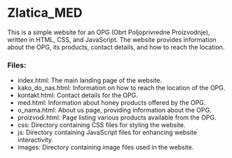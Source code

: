 # Zlatica_MED

This is a simple website for an OPG (Obrt Poljoprivredne Proizvodnje), written in HTML, CSS, and JavaScript. The website provides information about the OPG, its products, contact details, and how to reach the location.

### Files:
* index.html: The main landing page of the website.
* kako_do_nas.html: Information on how to reach the location of the OPG.
* kontakt.html: Contact details for the OPG.
* med.html: Information about honey products offered by the OPG.
* o_nama.html: About us page, providing information about the OPG.
* proizvodi.html: Page listing various products available from the OPG.
* css: Directory containing CSS files for styling the website.
* js: Directory containing JavaScript files for enhancing website interactivity.
* images: Directory containing image files used in the website.
